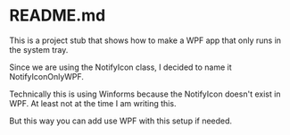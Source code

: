 # README.md

This is a project stub that shows how to make a WPF app that only runs in the system tray.

Since we are using the NotifyIcon class, I decided to name it NotifyIconOnlyWPF.

Technically this is using Winforms because the NotifyIcon doesn't exist in WPF. At least not at the time I am writing this.

But this way you can add use WPF with this setup if needed.